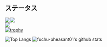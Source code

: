 ## ステータス 

<img src="https://img.shields.io/badge/-Eclipseide-2C2255.svg?logo=eclipseide&style=plastic"><img src="https://img.shields.io/badge/-Java-007396.svg?logo=java&style=plastic">  
<img src="https://img.shields.io/badge/-Dot%20net-5C2D91.svg?logo=dot-net&style=plastic">  
[![trophy](https://github-profile-trophy.vercel.app/?username=fuchu-pheasant01&theme=gruvbox)](https://github.com/fuchu-pheasant01/github-profile-trophy)

![Top Langs](https://github-readme-stats.vercel.app/api/top-langs/?username=fuchu-pheasant01&theme=radical)
![fuchu-pheasant01's github stats](https://github-readme-stats.vercel.app/api?username=fuchu-pheasant01&count_private=true&show_icons=true&theme=radical)

<!--
**fuchu-pheasant01/fuchu-pheasant01** is a ✨ _special_ ✨ repository because its `README.md` (this file) appears on your GitHub profile.

Here are some ideas to get you started:

- 🔭 I’m currently working on ...
- 🌱 I’m currently learning ...
- 👯 I’m looking to collaborate on ...
- 🤔 I’m looking for help with ...
- 💬 Ask me about ...
- 📫 How to reach me: ...
- 😄 Pronouns: ...
- ⚡ Fun fact: ...
-->
